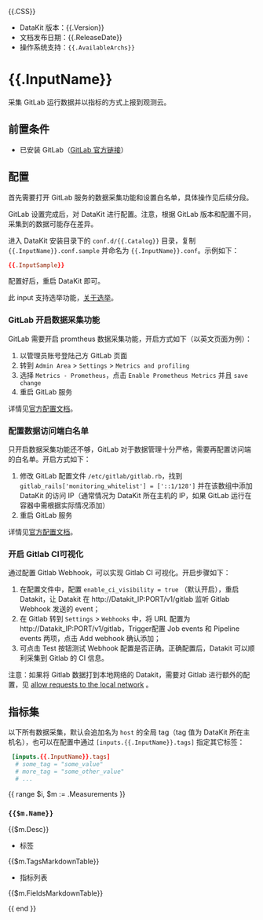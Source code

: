 {{.CSS}}

- DataKit 版本：{{.Version}}
- 文档发布日期：{{.ReleaseDate}}
- 操作系统支持：`{{.AvailableArchs}}`

# {{.InputName}}

采集 GitLab 运行数据并以指标的方式上报到观测云。

## 前置条件

- 已安装 GitLab（[GitLab 官方链接](https://about.gitlab.com/)）

## 配置

首先需要打开 GitLab 服务的数据采集功能和设置白名单，具体操作见后续分段。

GitLab 设置完成后，对 DataKit 进行配置。注意，根据 GitLab 版本和配置不同，采集到的数据可能存在差异。

进入 DataKit 安装目录下的 `conf.d/{{.Catalog}}` 目录，复制 `{{.InputName}}.conf.sample` 并命名为 `{{.InputName}}.conf`。示例如下：

```toml
{{.InputSample}} 
```

配置好后，重启 DataKit 即可。

此 input 支持选举功能，[关于选举](election)。

### GitLab 开启数据采集功能

GitLab 需要开启 promtheus 数据采集功能，开启方式如下（以英文页面为例）：

1. 以管理员账号登陆己方 GitLab 页面
2. 转到 `Admin Area` > `Settings` > `Metrics and profiling`
3. 选择 `Metrics - Prometheus`，点击 `Enable Prometheus Metrics` 并且 `save change`
4. 重启 GitLab 服务

详情见[官方配置文档](https://docs.gitlab.com/ee/administration/monitoring/prometheus/gitlab_metrics.html#gitlab-prometheus-metrics)。

### 配置数据访问端白名单

只开启数据采集功能还不够，GitLab 对于数据管理十分严格，需要再配置访问端的白名单。开启方式如下：

1. 修改 GitLab 配置文件 `/etc/gitlab/gitlab.rb`，找到 `gitlab_rails['monitoring_whitelist'] = ['::1/128']` 并在该数组中添加 DataKit 的访问 IP（通常情况为 DataKit 所在主机的 IP，如果 GitLab 运行在容器中需根据实际情况添加）
2. 重启 GitLab 服务

详情见[官方配置文档](https://docs.gitlab.com/ee/administration/monitoring/ip_whitelist.html)。

### 开启 Gitlab CI可视化

通过配置 Gitlab Webhook，可以实现 Gitlab CI 可视化。开启步骤如下：

1. 在配置文件中，配置 `enable_ci_visibility = true` （默认开启），重启 Datakit，让 Datakit 在 http://Datakit_IP:PORT/v1/gitlab 监听 Gitlab
   Webhook 发送的 event；
2. 在 Gitlab 转到 `Settings` > `Webhooks` 中，将 URL 配置为 http://Datakit_IP:PORT/v1/gitlab，Trigger配置 Job events 和 Pipeline
   events 两项，点击 Add webhook 确认添加；
3. 可点击 Test 按钮测试 Webhook 配置是否正确。正确配置后，Datakit 可以顺利采集到 Gitlab 的 CI 信息。

注意：如果将 Gitlab 数据打到本地网络的 Datakit，需要对 Gitlab 进行额外的配置，见 [allow requests to the local network](https://docs.gitlab.com/ee/security/webhooks.html) 。

## 指标集

以下所有数据采集，默认会追加名为 `host` 的全局 tag（tag 值为 DataKit 所在主机名），也可以在配置中通过 `[inputs.{{.InputName}}.tags]` 指定其它标签：

``` toml
 [inputs.{{.InputName}}.tags]
  # some_tag = "some_value"
  # more_tag = "some_other_value"
  # ...
```

{{ range $i, $m := .Measurements }}

### `{{$m.Name}}`

{{$m.Desc}}

-  标签

{{$m.TagsMarkdownTable}}

- 指标列表

{{$m.FieldsMarkdownTable}}

{{ end }} 
